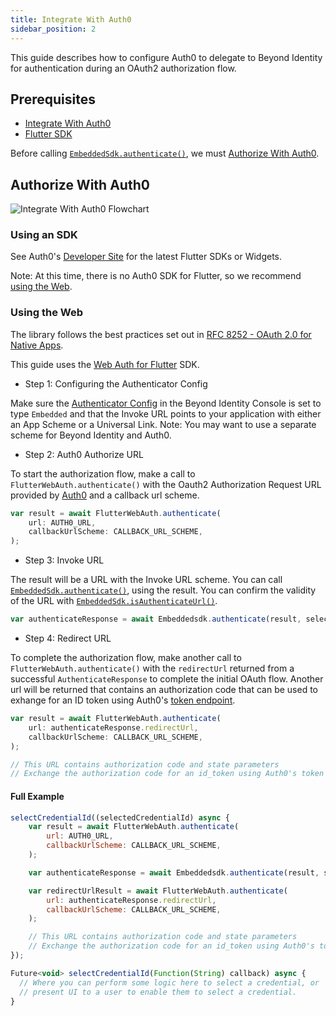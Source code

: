 ```yaml
---
title: Integrate With Auth0
sidebar_position: 2
---
```


This guide describes how to configure Auth0 to delegate to Beyond Identity for authentication during an OAuth2 authorization flow.

## Prerequisites

 - [Integrate With Auth0](/guides/sso-integrations/integrate-with-auth0)
 - [Flutter SDK](overview)

Before calling [`EmbeddedSdk.authenticate()`](overview#authentication), we must [Authorize With Auth0](#authorize-with-auth0).

## Authorize With Auth0

![Integrate With Auth0 Flowchart](../screenshots/Integrate%20With%20Auth0%20Flowchart.png)

### Using an SDK

See Auth0's [Developer Site](https://auth0.com/docs/quickstart/native) for the latest Flutter SDKs or Widgets.

Note: At this time, there is no Auth0 SDK for Flutter, so we recommend [using the Web](#using-the-web).

### Using the Web

The library follows the best practices set out in [RFC 8252 - OAuth 2.0 for Native Apps](https://tools.ietf.org/html/rfc8252).

This guide uses the [Web Auth for Flutter](https://github.com/LinusU/flutter_web_auth) SDK.

 - Step 1: Configuring the Authenticator Config

Make sure the [Authenticator Config](/docs/v1/platform-overview/authenticator-config#embedded) in the Beyond Identity Console is set to type `Embedded` and that the Invoke URL points to your application with either an App Scheme or a Universal Link. Note: You may want to use a separate scheme for Beyond Identity and Auth0.

 - Step 2: Auth0 Authorize URL

To start the authorization flow, make a call to `FlutterWebAuth.authenticate()` with the Oauth2 Authorization Request URL provided by [Auth0](https://auth0.com/docs/api/authentication#authorization-code-flow-with-pkce) and a callback url scheme.

```javascript
var result = await FlutterWebAuth.authenticate(
    url: AUTH0_URL,
    callbackUrlScheme: CALLBACK_URL_SCHEME,
);
```

 - Step 3: Invoke URL

The result will be a URL with the Invoke URL scheme. You can call [`EmbeddedSdk.authenticate()`](overview#authentication), using the result. You can confirm the validity of the URL with [`EmbeddedSdk.isAuthenticateUrl()`](overview#authenticate-url-validation).

```javascript
var authenticateResponse = await Embeddedsdk.authenticate(result, selectedCredentialId);
```

 - Step 4: Redirect URL

To complete the authorization flow, make another call to `FlutterWebAuth.authenticate()` with the `redirectUrl` returned from a successful `AuthenticateResponse` to complete the initial OAuth flow. Another url will be returned that contains an authorization code that can be used to exhange for an ID token using Auth0's [token endpoint](https://auth0.com/docs/api/authentication#authorization-code-flow-with-pkce45).

```javascript
var result = await FlutterWebAuth.authenticate(
    url: authenticateResponse.redirectUrl,
    callbackUrlScheme: CALLBACK_URL_SCHEME,
);

// This URL contains authorization code and state parameters
// Exchange the authorization code for an id_token using Auth0's token endpoint.
```

#### Full Example

```javascript
selectCredentialId((selectedCredentialId) async {
    var result = await FlutterWebAuth.authenticate(
        url: AUTH0_URL,
        callbackUrlScheme: CALLBACK_URL_SCHEME,
    );

    var authenticateResponse = await Embeddedsdk.authenticate(result, selectedCredentialId);

    var redirectUrlResult = await FlutterWebAuth.authenticate(
        url: authenticateResponse.redirectUrl,
        callbackUrlScheme: CALLBACK_URL_SCHEME,
    );

    // This URL contains authorization code and state parameters
    // Exchange the authorization code for an id_token using Auth0's token endpoint.
});

Future<void> selectCredentialId(Function(String) callback) async {
  // Where you can perform some logic here to select a credential, or
  // present UI to a user to enable them to select a credential.
}
```
